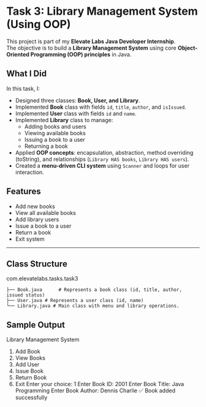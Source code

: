 # Task 3: Library Management System (Using OOP)

This project is part of my **Elevate Labs Java Developer Internship**.  
The objective is to build a **Library Management System** using core **Object-Oriented Programming (OOP) principles** in Java.

## What I Did
In this task, I:
- Designed three classes: **Book, User, and Library**.
- Implemented **Book** class with fields `id`, `title`, `author`, and `isIssued`.
- Implemented **User** class with fields `id` and `name`.
- Implemented **Library** class to manage:
  - Adding books and users  
  - Viewing available books  
  - Issuing a book to a user  
  - Returning a book  
- Applied **OOP concepts**: encapsulation, abstraction, method overriding (toString), and relationships (`Library HAS books`, `Library HAS users`).
- Created a **menu-driven CLI system** using `Scanner` and loops for user interaction.

## Features
- Add new books  
- View all available books  
- Add library users  
- Issue a book to a user  
- Return a book  
- Exit system

---

## Class Structure
com.elevatelabs.tasks.task3
```
├── Book.java      # Represents a book class (id, title, author, issued status)
├── User.java # Represents a user class (id, name)
└── Library.java # Main class with menu and library operations.
```
## Sample Output
Library Management System
1. Add Book
2. View Books
3. Add User
4. Issue Book
5. Return Book
6. Exit
Enter your choice: 1
Enter Book ID: 2001
Enter Book Title: Java Programming
Enter Book Author: Dennis Charlie 
✅ Book added successfully
